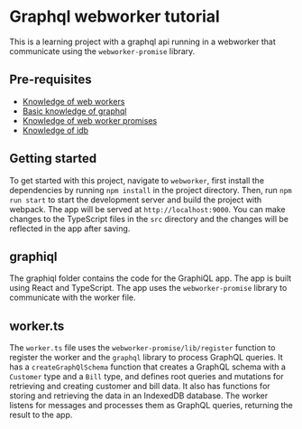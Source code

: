 # Graphql webworker tutorial
This is a learning project with a graphql api running in a webworker that communicate using the `webworker-promise` library.

## Pre-requisites
- [Knowledge of web workers](../js-webworker/readme.md)
- [Basic knowledge of graphql](../../graphql.md)
- [Knowledge of web worker promises](https://www.npmjs.com/package/webworker-promise)
- [Knowledge of idb](https://www.npmjs.com/package/idb)

## Getting started

To get started with this project, navigate to `webworker`, first install the dependencies by running `npm install` in the project directory. Then, run `npm run start` to start the development server and build the project with webpack. The app will be served at `http://localhost:9000`. You can make changes to the TypeScript files in the `src` directory and the changes will be reflected in the app after saving.

## graphiql
The graphiql folder contains the code for the GraphiQL app. The app is built using React and TypeScript. The app uses the `webworker-promise` library to communicate with the worker file.

## worker.ts

The `worker.ts` file uses the `webworker-promise/lib/register` function to register the worker and the `graphql` library to process GraphQL queries. It has a `createGraphQlSchema` function that creates a GraphQL schema with a `Customer` type and a `Bill` type, and defines root queries and mutations for retrieving and creating customer and bill data. It also has functions for storing and retrieving the data in an IndexedDB database. The worker listens for messages and processes them as GraphQL queries, returning the result to the app.
